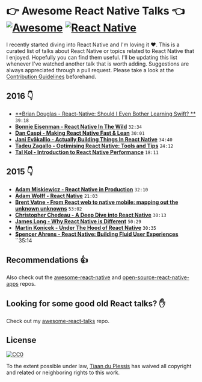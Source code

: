 # :point_right: **Awesome React Native Talks** :point_left: [![Awesome](https://cdn.rawgit.com/sindresorhus/awesome/d7305f38d29fed78fa85652e3a63e154dd8e8829/media/badge.svg)](https://github.com/sindresorhus/awesome) [![React Native](https://img.shields.io/badge/React%20Native-Awesome-blue.svg)](https://facebook.github.io/react-native/)
I recently started diving into React Native and I'm loving it :heart:. This is a curated list of talks about React Native or topics related to React Native that I enjoyed. Hopefully you can find them useful. I'll be updating this list whenever I've watched another talk that is worth adding. Suggestions are always appreciated through a pull request. Please take a look at the [Contribution Guidelines](CONTRIBUTING.md) beforehand.

## 2016 :point_down:
* [**Brian Douglas - React-Native: Should I Even Bother Learning Swift? **](https://www.youtube.com/watch?v=2d0z_L4oXt8) `39:18`
* [**Bonnie Eisenman - React Native In The Wild**](https://www.youtube.com/watch?v=KWEhFWm0SL8) `32:34`
* [**Dan Caspi - Making React Native Fast & Lean**](https://www.youtube.com/watch?v=9LV4D-Obgj4) `30:01`
* [**Jani Eväkallio - Actually Building Things In React Native**](https://www.youtube.com/watch?v=ZqKYk0aTaYk) `34:40`
* [**Tadeu Zagallo - Optimising React Native: Tools and Tips**](https://www.youtube.com/watch?v=0MlT74erp60) `24:12`
* [**Tal Kol - Introduction to React Native Performance**](https://www.youtube.com/watch?v=9VqVv_sVgv0) `18:11`

## 2015 :point_down:
* [**Adam Miskiewicz - React Native in Production**](https://www.youtube.com/watch?v=yVt52ZaC-Ck) `32:10`
* [**Adam Wolff - React Native**](https://www.youtube.com/watch?v=0rm4lt9bh2k) `21:03`
* [**Brent Vatne - From React web to native mobile: mapping out the unknown unknowns**](https://www.youtube.com/watch?v=-XxSCi8TKuk) `53:02`
* [**Christopher Chedeau - A Deep Dive into React Native**](https://www.youtube.com/watch?v=7rDsRXj9-cU) `30:13`
* [**James Long - Why React Native is Different**](https://www.youtube.com/watch?v=ZM2NAD__iK4) `50:29`
* [**Martin Konicek - Under The Hood of React Native**](https://www.youtube.com/watch?v=8N4f4h6SThc) `30:35`
* [**Spencer Ahrens - React Native: Building Fluid User Experiences**](https://www.youtube.com/watch?v=xDlfrcM6YBk) ``35:14

## Recommendations :thumbsup:
Also check out the [awesome-react-native](https://github.com/jondot/awesome-react-native) and [open-source-react-native-apps](https://github.com/vitorebatista/open-source-react-native-apps) repos.

## Looking for some good old React talks? :raised_hand:
Check out my [awesome-react-talks](https://github.com/mightyCrow/awesome-react-talks) repo.

## License
[![CC0](http://mirrors.creativecommons.org/presskit/buttons/88x31/svg/cc-zero.svg)](https://creativecommons.org/publicdomain/zero/1.0/)

To the extent possible under law, [Tiaan du Plessis](https://github.com/mightyCrow) has waived all copyright and related or neighboring rights to this work.

